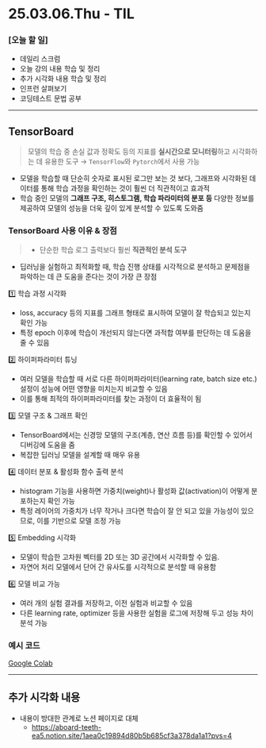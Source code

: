 # 25.03.06.Thu - TIL

### [오늘 할 일]

- 데일리 스크럼
- 오늘 강의 내용 학습 및 정리
- 추가 시각화 내용 학습 및 정리
- 인프런 살펴보기
- 코딩테스트 문법 공부

---

## TensorBoard

> 모델의 학습 중 손실 값과 정확도 등의 지표를 **실시간으로 모니터링**하고 시각화하는 데 유용한 도구
→ `TensorFlow`와 `Pytorch`에서 사용 가능
> 
- 모델을 학습할 때 단순히 숫자로 표시된 로그만 보는 것 보다, 그래프와 시각화된 데이터를 통해 학습 과정을 확인하는 것이 훨씬 더 직관적이고 효과적
- 학습 중인 모델의 **그래프 구조, 히스토그램, 학습 파라미터의 분포 등** 다양한 정보를 제공하여 모델의 성능을 더욱 깊이 있게 분석할 수 있도록 도와줌

### TensorBoard 사용 이유 & 장점

> - 단순한 학습 로그 출력보다 훨씬 **직관적인 분석 도구**
- 딥러닝을 실험하고 최적화할 때, 학습 진행 상태를 시각적으로 분석하고 문제점을 파악하는 데 큰 도움을 준다는 것이 가장 큰 장점
> 

1️⃣ 학습 과정 시각화

- loss, accuracy 등의 지표를 그래프 형태로 표시하여 모델이 잘 학습되고 있는지 확인 가능
- 특정 epoch 이후에 학습이 개선되지 않는다면 과적합 여부를 판단하는 데 도움을 줄 수 있음

2️⃣ 하이퍼파라미터 튜닝

- 여러 모델을 학습할 때 서로 다른 하이퍼파라미터(learning rate, batch size etc.) 설정이 성능에 어떤 영향을 미치는지 비교할 수 있음
- 이를 통해 최적의 하이퍼파라미터를 찾는 과정이 더 효율적이 됨

3️⃣ 모델 구조 & 그래프 확인

- TensorBoard에서는 신경망 모델의 구조(계층, 연산 흐름 등)를 확인할 수 있어서 디버깅에 도움을 줌
- 복잡한 딥러닝 모델을 설계할 때 매우 유용

4️⃣ 데이터 분포 & 활성화 함수 출력 분석

- histogram 기능을 사용하면 가중치(weight)나 활성화 값(activation)이 어떻게 분포하는지 확인 가능
- 특정 레이어의 가중치가 너무 작거나 크다면 학습이 잘 안 되고 있을 가능성이 있으므로, 이를 기반으로 모델 조정 가능

5️⃣ Embedding 시각화

- 모델이 학습한 고차원 벡터를 2D 또는 3D 공간에서 시각화할 수 있음.
- 자연어 처리 모델에서 단어 간 유사도를 시각적으로 분석할 때 유용함

6️⃣ 모델 비교 가능

- 여러 개의 실험 결과를 저장하고, 이전 실험과 비교할 수 있음
- 다른 learning rate, optimizer 등을 사용한 실험을 로그에 저장해 두고 성능 차이 분석 가능


### 예시 코드

[Google Colab](https://colab.research.google.com/drive/14hgyxeemsIckpLo8T_ccTx_CTE1UcgDf?usp=sharing)

---

## 추가 시각화 내용

- 내용이 방대한 관계로 노션 페이지로 대체
     - https://aboard-teeth-ea5.notion.site/1aea0c19894d80b5b685cf3a378da1a1?pvs=4
